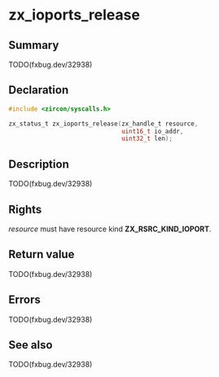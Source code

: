 <!-- Generated by zircon/scripts/update-docs-from-fidl, do not edit! -->
# zx_ioports_release

## Summary

TODO(fxbug.dev/32938)

## Declaration

```c
#include <zircon/syscalls.h>

zx_status_t zx_ioports_release(zx_handle_t resource,
                               uint16_t io_addr,
                               uint32_t len);
```

## Description

TODO(fxbug.dev/32938)

## Rights

*resource* must have resource kind **ZX_RSRC_KIND_IOPORT**.

## Return value

TODO(fxbug.dev/32938)

## Errors

TODO(fxbug.dev/32938)

## See also

TODO(fxbug.dev/32938)

